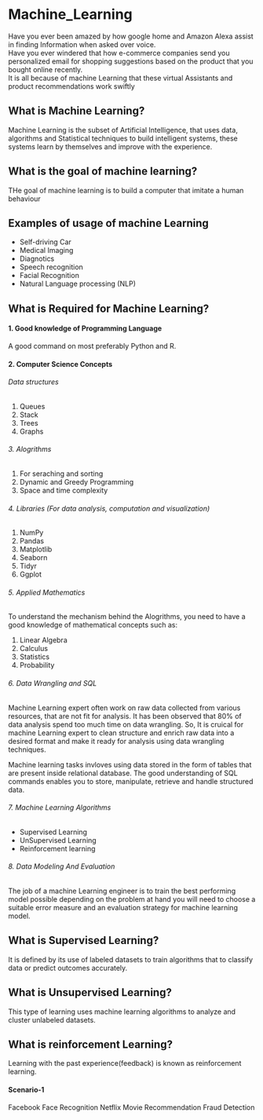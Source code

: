 # Machine_Learning
Have you ever been amazed by how google home and Amazon Alexa assist in finding Information when asked over voice.
</br>
Have you ever windered that how e-commerce companies send you personalized email for shopping suggestions
based on the product that you bought online recently.
</br>
It is all because of machine Learning that these virtual Assistants and product recommendations work swiftly

## What is Machine Learning?
Machine Learning is the subset of Artificial Intelligence, that uses data, algorithms and Statistical techniques to build intelligent systems, these systems learn by themselves and improve with the experience.

## What is the goal of machine learning?
THe goal of machine learning is to build a computer that imitate a human behaviour

## Examples of usage of machine Learning

<ul>
<li>Self-driving Car</li>
<li>Medical Imaging</li>
<li>Diagnotics</li>
<li>Speech recognition</li>
<li>Facial Recognition</li>
<li>Natural Language processing (NLP)</li>
</ul>

## What is Required for Machine Learning?

#### 1. Good knowledge of Programming Language
A good command on most preferably Python and R.

#### 2. Computer Science Concepts
###### Data structures
1. Queues
2. Stack
3. Trees
4. Graphs

###### 3. Alogrithms
1. For seraching and sorting
2. Dynamic and Greedy Programming
3. Space and time complexity


###### 4. Libraries (For data analysis, computation and visualization)
1. NumPy
2. Pandas
3. Matplotlib
4. Seaborn
5. Tidyr
6. Ggplot

###### 5. Applied Mathematics
To understand the mechanism behind the Alogrithms, you need to have a good knowledge of mathematical concepts such as:
1. Linear Algebra
2. Calculus
3. Statistics
4. Probability


###### 6. Data Wrangling and SQL
Machine Learning expert often work on raw data collected from various resources, that are not fit for analysis. It has been observed that 80% of data analysis spend too much time on data wrangling. So, It is cruical for machine Learning expert to clean structure and enrich raw data into a desired format and make it ready for analysis using data wrangling techniques.

Machine learning tasks invloves using data stored in the form of tables that are present inside relational database. The good understanding of SQL commands enables you to store, manipulate, retrieve and handle structured data.

###### 7. Machine Learning Algorithms

<ul>
<li>Supervised Learning</li>
<li>UnSupervised Learning</li>
<li>Reinforcement learning</li>
</ul>

###### 8. Data Modeling And Evaluation

The job of a machine Learning engineer is to train the best performing model possible depending on the problem at hand you will need to choose a suitable error measure and an evaluation strategy for machine learning model.

## What is Supervised Learning?
It is defined by its use of labeled datasets to train algorithms that to classify data or predict outcomes accurately.

## What is Unsupervised Learning?
This type of learning uses machine learning algorithms to analyze and cluster unlabeled datasets.

## What is reinforcement Learning?
Learning with the past experience(feedback) is known as reinforcement learning.


#### Scenario-1 
Facebook Face Recognition
Netflix Movie Recommendation
Fraud Detection